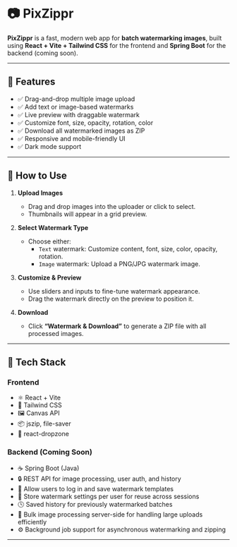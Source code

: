 # 📷 PixZippr

**PixZippr** is a fast, modern web app for **batch watermarking images**, built using **React + Vite + Tailwind CSS** for the frontend and **Spring Boot** for the backend (coming soon).

---

## 🚀 Features

- ✅ Drag-and-drop multiple image upload
- ✅ Add text or image-based watermarks
- ✅ Live preview with draggable watermark
- ✅ Customize font, size, opacity, rotation, color
- ✅ Download all watermarked images as ZIP
- ✅ Responsive and mobile-friendly UI
- ✅ Dark mode support

---

## 🧭 How to Use

1. **Upload Images**
   - Drag and drop images into the uploader or click to select.
   - Thumbnails will appear in a grid preview.

2. **Select Watermark Type**
   - Choose either:
     - `Text` watermark: Customize content, font, size, color, opacity, rotation.
     - `Image` watermark: Upload a PNG/JPG watermark image.

3. **Customize & Preview**
   - Use sliders and inputs to fine-tune watermark appearance.
   - Drag the watermark directly on the preview to position it.

4. **Download**
   - Click **“Watermark & Download”** to generate a ZIP file with all processed images.

---

## 🔧 Tech Stack

### Frontend
- ⚛️ React + Vite
- 🎨 Tailwind CSS
- 🖼️ Canvas API
- 📦 jszip, file-saver
- 📁 react-dropzone

### Backend (Coming Soon)
- ☕ Spring Boot (Java)
- 🔒 REST API for image processing, user auth, and history
- 👤 Allow users to log in and save watermark templates
- 💾 Store watermark settings per user for reuse across sessions
- 🕓 Saved history for previously watermarked batches
- 📂 Bulk image processing server-side for handling large uploads efficiently
- ⚙️ Background job support for asynchronous watermarking and zipping
---
